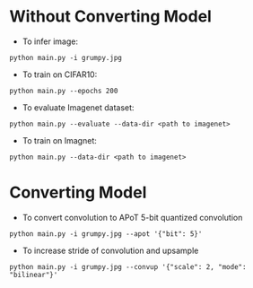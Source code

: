 
# Without Converting Model
- To infer image:
```
python main.py -i grumpy.jpg
```

- To train on CIFAR10:
```
python main.py --epochs 200
```

- To evaluate Imagenet dataset:
```
python main.py --evaluate --data-dir <path to imagenet>
```

- To train on Imagnet:
```
python main.py --data-dir <path to imagenet>
```

# Converting Model
- To convert convolution to APoT 5-bit quantized convolution
```
python main.py -i grumpy.jpg --apot '{"bit": 5}'
```

- To increase stride of convolution and upsample
```
python main.py -i grumpy.jpg --convup '{"scale": 2, "mode": "bilinear"}'
```